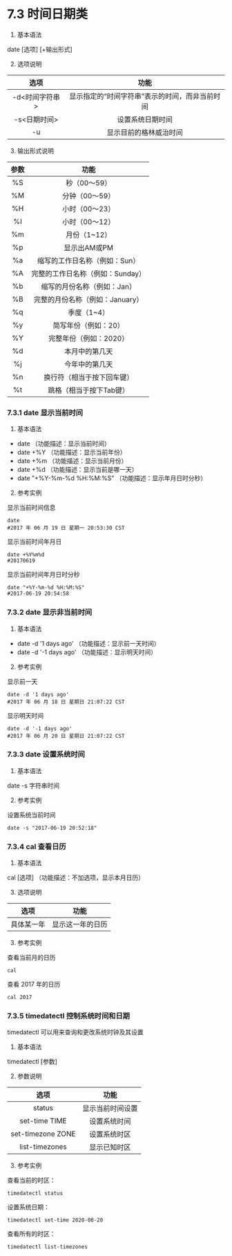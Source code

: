 # 7.3 时间日期类

1. 基本语法

date [选项] [+输出形式]

2. 选项说明

|    选项     |            功能            |
|:---------:|:------------------------:|
| -d<时间字符串> | 显示指定的“时间字符串”表示的时间，而非当前时间 |
| -s<日期时间>  |         设置系统日期时间         |
|    -u     |       显示目前的格林威治时间        |

3. 输出形式说明

| 参数  |         功能          |
|:---:|:-------------------:|
| %S  |      秒（00～59）       |
| %M  |      分钟（00～59）      |
| %H  |      小时（00～23）      |
| %I  |      小时（00～12）      |
| %m  |      月份（1~12）       |
| %p  |      显示出AM或PM       |
| %a  |  缩写的工作日名称（例如：Sun）   |
| %A  | 完整的工作日名称（例如：Sunday） |
| %b  |   缩写的月份名称（例如：Jan）   |
| %B  | 完整的月份名称（例如：January） |
| %q  |       季度（1~4）       |
| %y  |     简写年份（例如：20）     |
| %Y  |    完整年份（例如：2020）    |
| %d  |       本月中的第几天       |
| %j  |       今年中的第几天       |
| %n  |    换行符（相当于按下回车键）    |
| %t  |    跳格（相当于按下Tab键）    |

### 7.3.1 date 显示当前时间

1. 基本语法

* date （功能描述：显示当前时间）
* date +%Y （功能描述：显示当前年份）
* date +%m （功能描述：显示当前月份）
* date +%d （功能描述：显示当前是哪一天）
* date "+%Y-%m-%d %H:%M:%S" （功能描述：显示年月日时分秒）

2. 参考实例

显示当前时间信息

```shell
date
#2017 年 06 月 19 日 星期一 20:53:30 CST
```

显示当前时间年月日

```shell
date +%Y%m%d
#20170619
```

显示当前时间年月日时分秒

```shell
date "+%Y-%m-%d %H:%M:%S"
#2017-06-19 20:54:58
```

### 7.3.2 date 显示非当前时间

1. 基本语法

* date -d '1 days ago' （功能描述：显示前一天时间）
* date -d '-1 days ago' （功能描述：显示明天时间）

2. 参考实例

显示前一天

```shell
date -d '1 days ago'
#2017 年 06 月 18 日 星期日 21:07:22 CST
```

显示明天时间

```shell
date -d '-1 days ago'
#2017 年 06 月 20 日 星期日 21:07:22 CST
```

### 7.3.3 date 设置系统时间

1. 基本语法

date -s 字符串时间

2. 参考实例

设置系统当前时间

```shell
date -s "2017-06-19 20:52:18"
```

### 7.3.4 cal 查看日历

1. 基本语法

cal [选项] （功能描述：不加选项，显示本月日历）
 
3. 选项说明

|  选项   |    功能    |
|:-----:|:--------:|
| 具体某一年 | 显示这一年的日历 |

3. 参考实例

查看当前月的日历

```shell
cal
```

查看 2017 年的日历

```shell
cal 2017
```

### 7.3.5 timedatectl 控制系统时间和日期

timedatectl 可以用来查询和更改系统时钟及其设置

1. 基本语法

timedatectl [参数]

2. 参数说明

|        选项         |    功能    |
|:-----------------:|:--------:|
|      status       | 显示当前时间设置 |
|   set-time TIME   |  设置系统时间  |
| set-timezone ZONE |  设置系统时区  |
|  list-timezones   |  显示已知时区  |

3. 参考实例

查看当前的时区：

```shell
timedatectl status
```

设置系统日期：

```shell
timedatectl set-time 2020-08-20
```

查看所有的时区：

```shell
timedatectl list-timezones
```